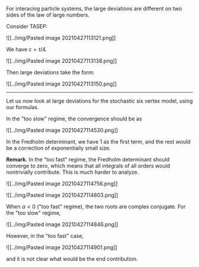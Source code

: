 For interacing particle systems, the large deviations are different on two sides of the law of large numbers. 

Consider TASEP:

![[../img/Pasted image 20210427113121.png]]

We have $c=t/4$.

![[../img/Pasted image 20210427113138.png]]

Then large deviations take the form:

![[../img/Pasted image 20210427113150.png]]

---

Let us now look at large deviations for the stochastic six vertex model, using our formulas.

In the "too slow" regime, the convergence should be as 

![[../img/Pasted image 20210427114530.png]]

In the Fredholm determinant, we have $1$ as the first term, and the rest would be a correction of exponentially small size. 

**Remark.** In the "too fast" regime, the Fredholm determinant should converge to zero, which means that all integrals of all orders would nontrivially contribute. This is much harder to analyze. 

![[../img/Pasted image 20210427114756.png]]


![[../img/Pasted image 20210427114803.png]]

When $\alpha<0$ ("too fast" regime), the two roots are complex conjugate. For the "too slow" regime, 

![[../img/Pasted image 20210427114846.png]]

However, in the "too fast" case, 

![[../img/Pasted image 20210427114901.png]]

and it is not clear what would be the end contribution.